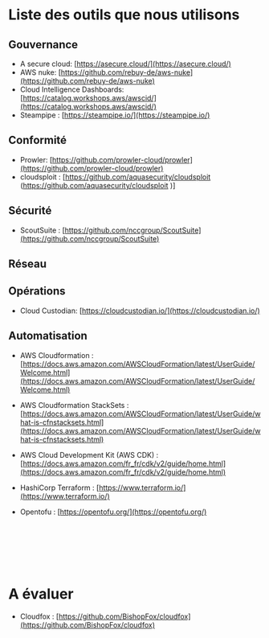# Liste des outils que nous utilisons 


## Gouvernance
- A secure cloud: [https://asecure.cloud/](https://asecure.cloud/) 
- AWS nuke: [https://github.com/rebuy-de/aws-nuke](https://github.com/rebuy-de/aws-nuke) 
- Cloud Intelligence Dashboards: [https://catalog.workshops.aws/awscid/](https://catalog.workshops.aws/awscid/)
- Steampipe : [https://steampipe.io/](https://steampipe.io/)

## Conformité
- Prowler: [https://github.com/prowler-cloud/prowler](https://github.com/prowler-cloud/prowler)
- cloudsploit : [https://github.com/aquasecurity/cloudsploit (https://github.com/aquasecurity/cloudsploit )]

## Sécurité
- ScoutSuite : [https://github.com/nccgroup/ScoutSuite](https://github.com/nccgroup/ScoutSuite)

## Réseau

## Opérations
- Cloud Custodian: [https://cloudcustodian.io/](https://cloudcustodian.io/)


## Automatisation
- AWS Cloudformation : [https://docs.aws.amazon.com/AWSCloudFormation/latest/UserGuide/Welcome.html](https://docs.aws.amazon.com/AWSCloudFormation/latest/UserGuide/Welcome.html)


- AWS Cloudformation StackSets : [https://docs.aws.amazon.com/AWSCloudFormation/latest/UserGuide/what-is-cfnstacksets.html](https://docs.aws.amazon.com/AWSCloudFormation/latest/UserGuide/what-is-cfnstacksets.html)

- AWS Cloud Development Kit (AWS CDK) : [https://docs.aws.amazon.com/fr_fr/cdk/v2/guide/home.html](https://docs.aws.amazon.com/fr_fr/cdk/v2/guide/home.html)

- HashiCorp Terraform : [https://www.terraform.io/](https://www.terraform.io/)

- Opentofu : [https://opentofu.org/](https://opentofu.org/)


<br/>
<br/>
<br/>
<br/>
<br/>

# A évaluer

- Cloudfox : [https://github.com/BishopFox/cloudfox](https://github.com/BishopFox/cloudfox)


